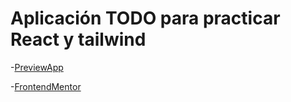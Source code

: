 # Aplicación TODO para practicar React y tailwind

-[PreviewApp](https://fanciful-choux-006e9d.netlify.app/)

-[FrontendMentor](https://www.frontendmentor.io/challenges/todo-app-Su1_KokOW)
